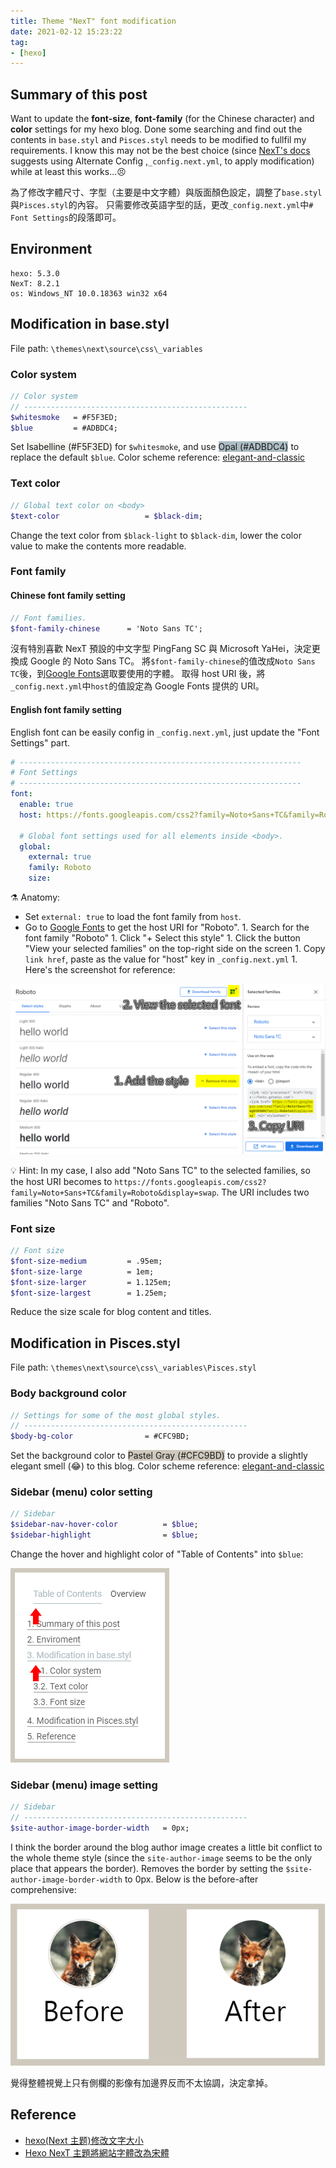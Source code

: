 ```yaml
---
title: Theme "NexT" font modification
date: 2021-02-12 15:23:22
tag:
- [hexo]
---
```


## Summary of this post

Want to update the **font-size**, **font-family** (for the Chinese character) and **color** settings for my hexo blog. Done some searching and find out the contents in `base.styl` and `Pisces.styl` needs to be modified to fullfil my requirements.
I know this may not be the best choice (since [NexT's docs](https://theme-next.js.org/docs/getting-started/configuration.html) suggests using Alternate Config ,`_config.next.yml`, to apply modification) while at least this works...😣

為了修改字體尺寸、字型（主要是中文字體）與版面顏色設定，調整了`base.styl`與`Pisces.styl`的內容。
只需要修改英語字型的話，更改`_config.next.yml`中`# Font Settings`的段落即可。

## Environment

```
hexo: 5.3.0
NexT: 8.2.1
os: Windows_NT 10.0.18363 win32 x64
```

## Modification in base.styl

File path: `\themes\next\source\css\_variables`

### Color system

```scss
// Color system
// --------------------------------------------------
$whitesmoke   = #F5F3ED;
$blue         = #ADBDC4;
```

Set <span style="background-color:#F5F3ED">Isabelline (#F5F3ED)</span> for `$whitesmoke`, and use <span style="background-color:#ADBDC4">Opal (#ADBDC4)</span> to replace the default `$blue`.
Color scheme reference: [elegant-and-classic](https://www.schemecolor.com/elegant-and-classic.php)

### Text color

```scss
// Global text color on <body>
$text-color                   = $black-dim;
```

Change the text color from `$black-light` to `$black-dim`, lower the color value to make the contents more readable.

### Font family

#### Chinese font family setting

```scss
// Font families.
$font-family-chinese      = 'Noto Sans TC';
```

沒有特別喜歡 NexT 預設的中文字型 PingFang SC 與 Microsoft YaHei，決定更換成 Google 的 Noto Sans TC。
將`$font-family-chinese`的值改成`Noto Sans TC`後，到[Google Fonts](https://fonts.google.com/)選取要使用的字體。
取得 host URI 後，將`_config.next.yml`中`host`的值設定為 Google Fonts 提供的 URI。

#### English font family setting

English font can be easily config in `_config.next.yml`, just update the "Font Settings" part.

```yaml
# ---------------------------------------------------------------
# Font Settings
# ---------------------------------------------------------------
font:
  enable: true
  host: https://fonts.googleapis.com/css2?family=Noto+Sans+TC&family=Roboto&display=swap

  # Global font settings used for all elements inside <body>.
  global:
    external: true
    family: Roboto
    size:
```

⚗️ Anatomy:

- Set `external: true` to load the font family from `host`.
- Go to [Google Fonts](https://fonts.google.com/) to get the host URI for "Roboto". 1. Search for the font family "Roboto" 1. Click "+ Select this style" 1. Click the button "View your selected families" on the top-right side on the screen 1. Copy `link href`, paste as the value for "host" key in `_config.next.yml` 1. Here's the screenshot for reference:
  
![3 steps to get the font hosting URI from Google Fonts](/2021/next-theme-edit/steps-to-get-font-host-uri.png)

💡 Hint:
In my case, I also add "Noto Sans TC" to the selected families, so the host URI becomes to `https://fonts.googleapis.com/css2?family=Noto+Sans+TC&family=Roboto&display=swap`.
The URI includes two families "Noto Sans TC" and "Roboto".

### Font size

```scss
// Font size
$font-size-medium         = .95em;
$font-size-large          = 1em;
$font-size-larger         = 1.125em;
$font-size-largest        = 1.25em;
```

Reduce the size scale for blog content and titles.

## Modification in Pisces.styl

File path: `\themes\next\source\css\_variables\Pisces.styl`

### Body background color

```scss
// Settings for some of the most global styles.
// --------------------------------------------------
$body-bg-color                = #CFC9BD;
```

Set the background color to <span style="background-color:#CFC9BD">Pastel Gray (#CFC9BD)</span> to provide a slightly elegant smell (😂) to this blog.
Color scheme reference: [elegant-and-classic](https://www.schemecolor.com/elegant-and-classic.php)

### Sidebar (menu) color setting

```scss
// Sidebar
$sidebar-nav-hover-color          = $blue;
$sidebar-highlight                = $blue;
```

Change the hover and highlight color of "Table of Contents" into `$blue`:

![sidebar (menu) hover and highlight color changes to blue](/2021/next-theme-edit/sidebar-highlight-and-hover-color.png)

### Sidebar (menu) image setting

```scss
// Sidebar
// --------------------------------------------------
$site-author-image-border-width   = 0px;
```

I think the border around the blog author image creates a little bit conflict to the whole theme style (since the `site-author-image` seems to be the only place that appears the border). Removes the border by setting the `$site-author-image-border-width` to 0px.
Below is the before-after comprehensive:

![Author image with and without the border](/2021/next-theme-edit/author-image-border-adjust.png)

覺得整體視覺上只有側欄的影像有加邊界反而不太協調，決定拿掉。

## Reference

- [hexo(Next 主题)修改文字大小](https://blog.csdn.net/dpdpdppp/article/details/102387532)
- [Hexo NexT 主題將網站字體改為宋體](https://zenreal.github.io/posts/10345/)
